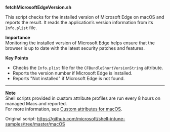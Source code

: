 **fetchMicrosoftEdgeVersion.sh**

This script checks for the installed version of Microsoft Edge on macOS and reports the result. It reads the application’s version information from its `Info.plist` file.

**Importance**  
Monitoring the installed version of Microsoft Edge helps ensure that the browser is up to date with the latest security patches and features.

**Key Points**  
- Checks the `Info.plist` file for the `CFBundleShortVersionString` attribute.  
- Reports the version number if Microsoft Edge is installed.  
- Reports "Not installed" if Microsoft Edge is not found.

---

**Note**  
Shell scripts provided in custom attribute profiles are run every 8 hours on managed Macs and reported.  
For more information, see [Custom attributes for macOS](https://learn.microsoft.com/en-us/mem/intune/apps/macos-shell-scripts#custom-attributes-for-macos).

Original script: https://github.com/microsoft/shell-intune-samples/tree/master/macOS